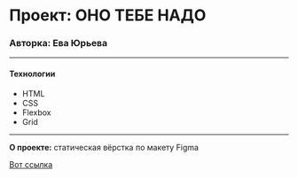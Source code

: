 # Проект: ОНО ТЕБЕ НАДО

### Авторка: Ева Юрьева

------

#### Технологии

* HTML
* CSS
* Flexbox
* Grid


------

**О проекте:** статическая вёрстка по макету Figma

[Вот ссылка](https://forlupa.github.io/ono-tebe-nado/)
